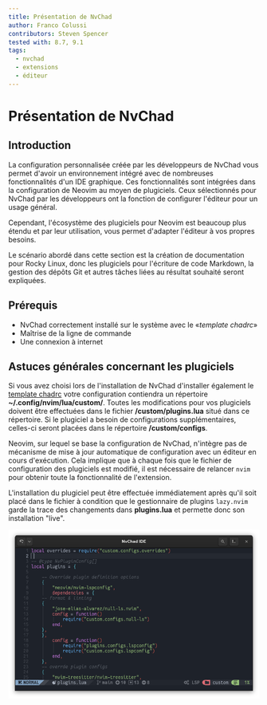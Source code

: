 ```yaml
---
title: Présentation de NvChad
author: Franco Colussi
contributors: Steven Spencer
tested with: 8.7, 9.1
tags:
  - nvchad
  - extensions
  - éditeur
---
```


# Présentation de NvChad

## Introduction

La configuration personnalisée créée par les développeurs de NvChad vous permet d'avoir un environnement intégré avec de nombreuses fonctionnalités d'un IDE graphique. Ces fonctionnalités sont intégrées dans la configuration de Neovim au moyen de plugiciels. Ceux sélectionnés pour NvChad par les développeurs ont la fonction de configurer l'éditeur pour un usage général.

Cependant, l'écosystème des plugiciels pour Neovim est beaucoup plus étendu et par leur utilisation, vous permet d'adapter l'éditeur à vos propres besoins.

Le scénario abordé dans cette section est la création de documentation pour Rocky Linux, donc les plugiciels pour l'écriture de code Markdown, la gestion des dépôts Git et autres tâches liées au résultat souhaité seront expliquées.

## Prérequis

- NvChad correctement installé sur le système avec le «*template chadrc*»
- Maîtrise de la ligne de commande
- Une connexion à internet

## Astuces générales concernant les plugiciels

Si vous avez choisi lors de l'installation de NvChad d'installer également le [template chadrc](../template_chadrc.md) votre configuration contiendra un répertoire **~/.config/nvim/lua/custom/**. Toutes les modifications pour vos plugiciels doivent être effectuées dans le fichier **/custom/plugins.lua** situé dans ce répertoire. Si le plugiciel a besoin de configurations supplémentaires, celles-ci seront placées dans le répertoire **/custom/configs**.

Neovim, sur lequel se base la configuration de NvChad, n'intègre pas de mécanisme de mise à jour automatique de configuration avec un éditeur en cours d'exécution. Cela implique que à chaque fois que le fichier de configuration des plugiciels est modifié, il est nécessaire de relancer `nvim` pour obtenir toute la fonctionnalité de l'extension.

L'installation du plugiciel peut être effectuée immédiatement après qu'il soit placé dans le fichier à condition que le gestionnaire de plugins `lazy.nvim` garde la trace des changements dans **plugins.lua** et permette donc son installation "live".

![plugins.lua](./images/plugins_lua.png)
